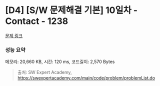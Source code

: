 # [D4] [S/W 문제해결 기본] 10일차 - Contact - 1238 

[문제 링크](https://swexpertacademy.com/main/code/problem/problemDetail.do?contestProbId=AV15B1cKAKwCFAYD) 

### 성능 요약

메모리: 20,660 KB, 시간: 120 ms, 코드길이: 2,570 Bytes



> 출처: SW Expert Academy, https://swexpertacademy.com/main/code/problem/problemList.do
